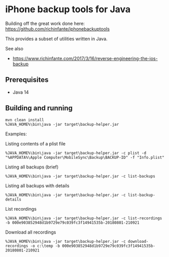 # iPhone backup tools for Java

Building off the great work done here: https://github.com/richinfante/iphonebackuptools

This provides a subset of utilities written in Java.

See also
- https://www.richinfante.com/2017/3/16/reverse-engineering-the-ios-backup

## Prerequisites

- Java 14

## Building and running

```
mvn clean install
%JAVA_HOME%\bin\java -jar target\backup-helper.jar
```

Examples:

Listing contents of a plist file
```
%JAVA_HOME%\bin\java -jar target\backup-helper.jar -c plist -d "%APPDATA%\Apple Computer\MobileSync\Backup\BACKUP-ID" -f "Info.plist"
```

Listing all backups (brief)
```
%JAVA_HOME%\bin\java -jar target\backup-helper.jar -c list-backups
```

Listing all backups with details
```
%JAVA_HOME%\bin\java -jar target\backup-helper.jar -c list-backup-details
```

List recordings
```
%JAVA_HOME%\bin\java -jar target\backup-helper.jar -c list-recordings -b 000e903852948d1b9729e79c039fc3f14941535b-20180801-210921
```

Download all recordings
```
%JAVA_HOME%\bin\java -jar target\backup-helper.jar -c download-recordings -o c:\temp -b 000e903852948d1b9729e79c039fc3f14941535b-20180801-210921
```